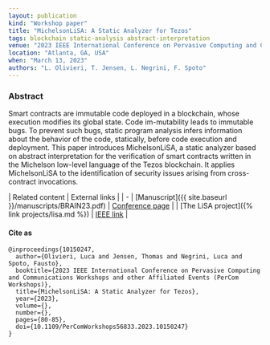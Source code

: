 ```yaml
---
layout: publication
kind: "Workshop paper"
title: "MichelsonLiSA: A Static Analyzer for Tezos"
tags: blockchain static-analysis abstract-interpretation 
venue: "2023 IEEE International Conference on Pervasive Computing and Communications Workshops and other Affiliated Events (PerCom Workshops) (BRAIN 2023)"
location: "Atlanta, GA, USA"
when: "March 13, 2023"
authors: "L. Olivieri, T. Jensen, L. Negrini, F. Spoto"
---
```


### Abstract

Smart contracts are immutable code deployed in a blockchain, whose execution modifies its global state. Code im-mutability leads to immutable bugs. To prevent such bugs, static program analysis infers information about the behavior of the code, statically, before code execution and deployment. This paper introduces MichelsonLiSA, a static analyzer based on abstract interpretation for the verification of smart contracts written in the Michelson low-level language of the Tezos blockchain. It applies MichelsonLiSA to the identification of security issues arising from cross-contract invocations.

<div class="divtable" markdown="1"> 

| Related content | External links |
| - 
| [Manuscript]({{ site.baseurl }}/manuscripts/BRAIN23.pdf) | [Conference page](https://sites.google.com/view/brain-2023/workshop-program) | 
| [The LiSA project]({% link projects/lisa.md %}) | [IEEE link](https://ieeexplore.ieee.org/abstract/document/10150247) | 

 </div>

#### Cite as

```
@inproceedings{10150247,
  author={Olivieri, Luca and Jensen, Thomas and Negrini, Luca and Spoto, Fausto},
  booktitle={2023 IEEE International Conference on Pervasive Computing and Communications Workshops and other Affiliated Events (PerCom Workshops)}, 
  title={MichelsonLiSA: A Static Analyzer for Tezos}, 
  year={2023},
  volume={},
  number={},
  pages={80-85},
  doi={10.1109/PerComWorkshops56833.2023.10150247}
}
```
